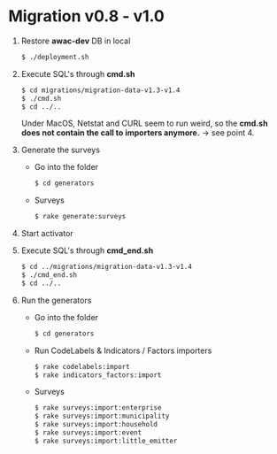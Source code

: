 # Migration v0.8 - v1.0

1. Restore **awac-dev** DB in local

    ```sh
    $ ./deployment.sh
    ```

2. Execute SQL's through **cmd.sh**

    ```sh
    $ cd migrations/migration-data-v1.3-v1.4
    $ ./cmd.sh
    $ cd ../..
    ```

    Under MacOS, Netstat and CURL seem to run weird, so the **cmd.sh does not contain the call to importers anymore.** -> see point 4.


3. Generate the surveys

    - Go into the folder

        ```sh
        $ cd generators
        ```

    - Surveys

        ```sh
        $ rake generate:surveys
        ```

4. Start activator


5. Execute SQL's through **cmd_end.sh**

    ```sh
    $ cd ../migrations/migration-data-v1.3-v1.4
    $ ./cmd_end.sh
    $ cd ../..
    ```

6. Run the generators

    - Go into the folder

        ```sh
        $ cd generators
        ```

    - Run CodeLabels & Indicators / Factors importers

        ```sh
        $ rake codelabels:import
        $ rake indicators_factors:import
        ```

    - Surveys

         ```sh
         $ rake surveys:import:enterprise
         $ rake surveys:import:municipality
         $ rake surveys:import:household
         $ rake surveys:import:event
         $ rake surveys:import:little_emitter
         ```

